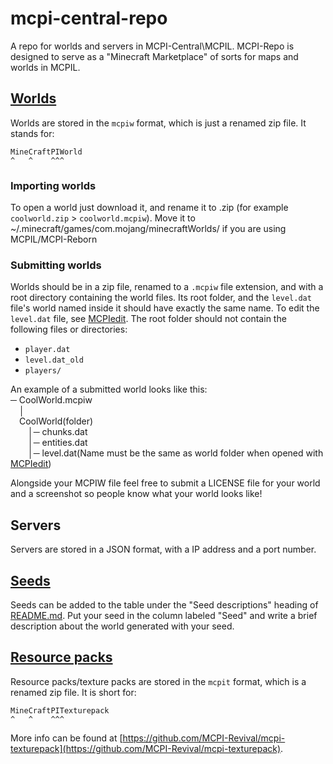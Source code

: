 # mcpi-central-repo
A repo for worlds and servers in MCPI-Central\MCPIL. MCPI-Repo is designed to serve as a "Minecraft Marketplace" of sorts for maps and worlds in MCPIL.

## [Worlds](worlds/)
Worlds are stored in the `mcpiw` format, which is just a renamed zip file. It stands for:  
```
MineCraftPIWorld
^   ^    ^^^
```
### Importing worlds

To open a world just download it, and rename it to .zip (for example `coolworld.zip` > `coolworld.mcpiw`).
Move it to ~/.minecraft/games/com.mojang/minecraftWorlds/ if you are using MCPIL/MCPI-Reborn

### Submitting worlds
Worlds should be in a zip file, renamed to a `.mcpiw` file extension, and with a root directory containing the world files. Its root folder, and the `level.dat` file's world named inside it should have exactly the same name. To edit the `level.dat` file, see [MCPIedit](https://github.com/MCPI-Revival/MCPIedit). The root folder should not contain the following files or directories:
 + `player.dat`
 + `level.dat_old`
 + `players/`

An example of a submitted world looks like this:  
─ CoolWorld.mcpiw<br />
 │  
 CoolWorld(folder)  
  │─ chunks.dat  
  │─ entities.dat  
  │─ level.dat(Name must be the same as world folder when opened with [MCPIedit](https://github.com/MCPI-Revival/MCPIedit))  
  
Alongside your MCPIW file feel free to submit a LICENSE file for your world and a screenshot so people know what your world looks like!

## Servers
Servers are stored in a JSON format, with a IP address and a port number.

## [Seeds](seeds/)
Seeds can be added to the table under the "Seed descriptions" heading of [README.md](https://github.com/MCPI-Revival/mcpi-repo/blob/main/seeds/README.md). Put your seed in the column labeled "Seed" and write a brief description about the world generated with your seed.

## [Resource packs](texturepack/)
Resource packs/texture packs are stored in the `mcpit` format, which is a renamed zip file. It is short for:  
```
MineCraftPITexturepack
^   ^    ^^^
```

More info can be found at [https://github.com/MCPI-Revival/mcpi-texturepack](https://github.com/MCPI-Revival/mcpi-texturepack).
